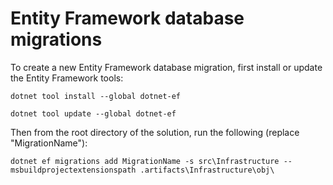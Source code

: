 # Entity Framework database migrations

To create a new Entity Framework database migration, first install or update the Entity Framework tools:

`dotnet tool install --global dotnet-ef`

`dotnet tool update --global dotnet-ef`

Then from the root directory of the solution, run the following (replace "MigrationName"):

`dotnet ef migrations add MigrationName -s src\Infrastructure --msbuildprojectextensionspath .artifacts\Infrastructure\obj\`
